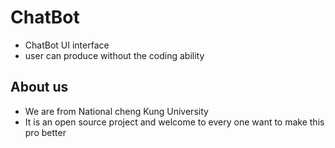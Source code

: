 # ChatBot
- ChatBot UI interface  
- user can produce without the coding ability

## About us
- We are from National cheng Kung University
- It is an open source project and welcome to every one want to make this pro better


